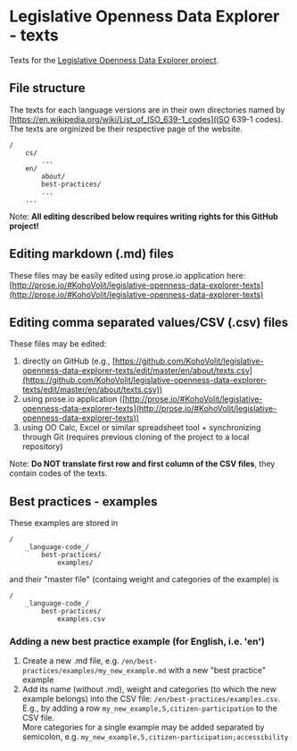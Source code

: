 # Legislative Openness Data Explorer - texts
Texts for the [Legislative Openness Data Explorer project](https://github.com/KohoVolit/legislative-openness-data-explorer).

## File structure
The texts for each language versions are in their own directories named by [https://en.wikipedia.org/wiki/List_of_ISO_639-1_codes](ISO 639-1 codes). The texts are orginized be their respective page of the website.

	/
    	cs/
        	...
        en/
        	about/
            best-practices/
            ...
        ...

Note: **All editing described below requires writing rights for this GitHub project!**

## Editing markdown (.md) files
These files may be easily edited using prose.io application here: [http://prose.io/#KohoVolit/legislative-openness-data-explorer-texts](http://prose.io/#KohoVolit/legislative-openness-data-explorer-texts)

## Editing comma separated values/CSV (.csv) files
These files may be edited:  
1. directly on GitHub (e.g., [https://github.com/KohoVolit/legislative-openness-data-explorer-texts/edit/master/en/about/texts.csv](https://github.com/KohoVolit/legislative-openness-data-explorer-texts/edit/master/en/about/texts.csv))  
2. using prose.io application ([http://prose.io/#KohoVolit/legislative-openness-data-explorer-texts](http://prose.io/#KohoVolit/legislative-openness-data-explorer-texts))  
3. using OO Calc, Excel or similar spreadsheet tool + synchronizing through Git (requires previous cloning of the project to a local repository)

Note: **Do NOT translate first row and first column of the CSV files**, they contain codes of the texts.

## Best practices - examples
These examples are stored in
	
    /
    	_language-code_/
        	best-practices/
        		examples/
            
and their "master file" (containg weight and categories of the example) is

	/
    	_language-code_/
        	best-practices/
            	examples.csv

### Adding a new best practice example (for English, i.e. 'en')
1. Create a new .md file, e.g. `/en/best-practices/examples/my_new_example.md` with a new "best practice" example  
2. Add its name (without .md), weight and categories (to which the new example belongs) into the CSV file: `/en/best-practices/examples.csv`.  
E.g., by adding a row `my_new_example,5,citizen-participation` to the CSV file.  
More categories for a single example may be added separated by semicolon, e.g. `my_new_example,5,citizen-participation;accessibility`



            	
